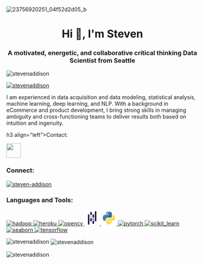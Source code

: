 ![23756920251_04f52d2d05_b](https://user-images.githubusercontent.com/92377177/155591875-70b0313f-48f0-4a99-aa59-aacda6ec5f22.jpg)

<h1 align="center">Hi 👋, I'm Steven</h1>
<h3 align="center">A motivated, energetic, and collaborative critical thinking Data Scientist from Seattle</h3>

<p align="left"> <img src="https://komarev.com/ghpvc/?username=stevenaddison&label=Profile%20views&color=0e75b6&style=flat" alt="stevenaddison" /> </p>

<p align="left"> <a href="https://github.com/ryo-ma/github-profile-trophy"><img src="https://github-profile-trophy.vercel.app/?username=stevenaddison" alt="stevenaddison" /></a> </p>
I am experienced in data acquisition and data modeling, statistical analysis, machine learning, deep learning, and NLP. With a background in eCommerce and product development, I bring strong skills in managing ambiguity and cross-functioning teams to deliver results both based on intuition and ingenuity. 

h3 align="left">Contact:</h3>
<p align="left">
<a href="mailto:steven.e.addison@gmail.com" target="blank"><img align="center" src="https://icons.iconarchive.com/icons/google/noto-emoji-objects/1024/62895-closed-mailbox-with-raised-flag-icon.png" height="38" width="38" /></a>
</p>

<h3 align="left">Connect:</h3>
<p align="left">
<a href="https://linkedin.com/in/addoisonse" target="blank"><img align="center" src="https://raw.githubusercontent.com/rahuldkjain/github-profile-readme-generator/master/src/images/icons/Social/linked-in-alt.svg" alt="steven-addison" height="30" width="40" /></a>
</p>

<h3 align="left">Languages and Tools:</h3>
<p align="left"> <a href="https://hadoop.apache.org/" target="_blank" rel="noreferrer"> <img src="https://www.vectorlogo.zone/logos/apache_hadoop/apache_hadoop-icon.svg" alt="hadoop" width="40" height="40"/> </a> <a href="https://heroku.com" target="_blank" rel="noreferrer"> <img src="https://www.vectorlogo.zone/logos/heroku/heroku-icon.svg" alt="heroku" width="40" height="40"/> </a> <a href="https://opencv.org/" target="_blank" rel="noreferrer"> <img src="https://www.vectorlogo.zone/logos/opencv/opencv-icon.svg" alt="opencv" width="40" height="40"/> </a> <a href="https://pandas.pydata.org/" target="_blank" rel="noreferrer"> <img src="https://raw.githubusercontent.com/devicons/devicon/2ae2a900d2f041da66e950e4d48052658d850630/icons/pandas/pandas-original.svg" alt="pandas" width="40" height="40"/> </a> <a href="https://www.python.org" target="_blank" rel="noreferrer"> <img src="https://raw.githubusercontent.com/devicons/devicon/master/icons/python/python-original.svg" alt="python" width="40" height="40"/> </a> <a href="https://pytorch.org/" target="_blank" rel="noreferrer"> <img src="https://www.vectorlogo.zone/logos/pytorch/pytorch-icon.svg" alt="pytorch" width="40" height="40"/> </a> <a href="https://scikit-learn.org/" target="_blank" rel="noreferrer"> <img src="https://upload.wikimedia.org/wikipedia/commons/0/05/Scikit_learn_logo_small.svg" alt="scikit_learn" width="40" height="40"/> </a> <a href="https://seaborn.pydata.org/" target="_blank" rel="noreferrer"> <img src="https://seaborn.pydata.org/_images/logo-mark-lightbg.svg" alt="seaborn" width="40" height="40"/> </a> <a href="https://www.tensorflow.org" target="_blank" rel="noreferrer"> <img src="https://www.vectorlogo.zone/logos/tensorflow/tensorflow-icon.svg" alt="tensorflow" width="40" height="40"/> </a> </p>

<p><img align="left" src="https://github-readme-stats.vercel.app/api/top-langs?username=stevenaddison&show_icons=true&locale=en&layout=compact" alt="stevenaddison" /></p>

<p>&nbsp;<img align="center" src="https://github-readme-stats.vercel.app/api?username=stevenaddison&show_icons=true&locale=en" alt="stevenaddison" /></p>

<p><img align="center" src="https://github-readme-streak-stats.herokuapp.com/?user=stevenaddison&" alt="stevenaddison" /></p>
